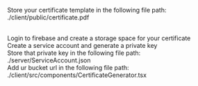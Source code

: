 Store your certificate template in the following file path:
<br>
./client/public/certificate.pdf

<br>
Login to firebase and create a storage space for your certificate
<br>
Create a service account and generate a private key
<br>
Store that private key in the following file path:
<br>
./server/ServiceAccount.json
<br>
Add ur bucket url in the following file path:
<br>
./client/src/components/CertificateGenerator.tsx